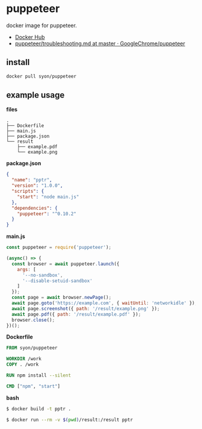puppeteer
=========

docker image for puppeteer.

- [Docker Hub](https://hub.docker.com/r/syon/puppeteer/)
- [puppeteer/troubleshooting\.md at master · GoogleChrome/puppeteer](https://github.com/GoogleChrome/puppeteer/blob/master/docs/troubleshooting.md#running-puppeteer-in-docker)


## install

```bash
docker pull syon/puppeteer
```


## example usage

__files__
```
.
├── Dockerfile
├── main.js
├── package.json
└── result
    ├── example.pdf
    └── example.png
```

__package.json__
```json
{
  "name": "pptr",
  "version": "1.0.0",
  "scripts": {
    "start": "node main.js"
  },
  "dependencies": {
    "puppeteer": "^0.10.2"
  }
}
```

__main.js__
```js
const puppeteer = require('puppeteer');

(async() => {
  const browser = await puppeteer.launch({
    args: [
      '--no-sandbox',
      '--disable-setuid-sandbox'
    ]
  });
  const page = await browser.newPage();
  await page.goto('https://example.com', { waitUntil: 'networkidle' });
  await page.screenshot({ path: '/result/example.png' });
  await page.pdf({ path: '/result/example.pdf' });
  browser.close();
})();
```

__Dockerfile__
```dockerfile
FROM syon/puppeteer

WORKDIR /work
COPY . /work

RUN npm install --silent

CMD ["npm", "start"]
```

__bash__
```bash
$ docker build -t pptr .

$ docker run --rm -v $(pwd)/result:/result pptr
```

